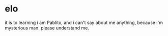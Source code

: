 # elo
it is to learning
i am Pablito, and i can't say about me anything, because i'm mysterious man. please understand me.
